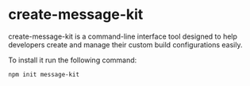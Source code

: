 # create-message-kit

create-message-kit is a command-line interface tool designed to help developers create and manage their custom build configurations easily.

To install it run the following command:

```bash
npm init message-kit
```
